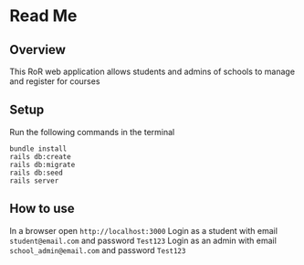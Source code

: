 # Read Me

## Overview
This RoR web application allows students and admins of schools to manage and register for courses

## Setup
Run the following commands in the terminal
```
bundle install
rails db:create
rails db:migrate
rails db:seed
rails server
```

## How to use
In a browser open `http://localhost:3000`
Login as a student with email `student@email.com` and password `Test123`
Login as an admin with email `school_admin@email.com` and password `Test123`
